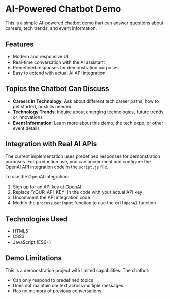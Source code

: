# AI-Powered Chatbot Demo

This is a simple AI-powered chatbot demo that can answer questions about careers, tech trends, and event information.

## Features

- Modern and responsive UI
- Real-time conversation with the AI assistant
- Predefined responses for demonstration purposes
- Easy to extend with actual AI API integration



## Topics the Chatbot Can Discuss

- **Careers in Technology**: Ask about different tech career paths, how to get started, or skills needed
- **Technology Trends**: Inquire about emerging technologies, future trends, or innovations
- **Event Information**: Learn more about this demo, the tech expo, or other event details

## Integration with Real AI APIs

The current implementation uses predefined responses for demonstration purposes. For production use, you can uncomment and configure the OpenAI API integration code in the `script.js` file.

To use the OpenAI integration:
1. Sign up for an API key at [OpenAI](https://openai.com)
2. Replace 'YOUR_API_KEY' in the code with your actual API key
3. Uncomment the API integration code
4. Modify the `processUserInput` function to use the `callOpenAI` function

## Technologies Used

- HTML5
- CSS3
- JavaScript (ES6+)

## Demo Limitations

This is a demonstration project with limited capabilities. The chatbot:
- Can only respond to predefined topics
- Does not maintain context across multiple messages
- Has no memory of previous conversations

